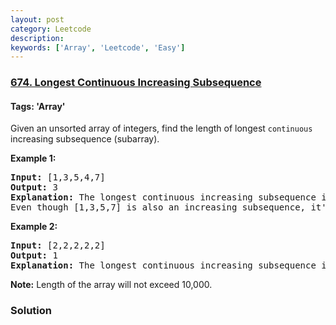 ```yaml
---
layout: post
category: Leetcode
description: 
keywords: ['Array', 'Leetcode', 'Easy']
---
```

### [674. Longest Continuous Increasing Subsequence](https://leetcode.com/problems/longest-continuous-increasing-subsequence)

#### Tags: 'Array'

<div class="content__u3I1 question-content__JfgR"><div><p>
Given an unsorted array of integers, find the length of longest <code>continuous</code> increasing subsequence (subarray).
</p>
<p><b>Example 1:</b><br/>
</p><pre><b>Input:</b> [1,3,5,4,7]
<b>Output:</b> 3
<b>Explanation:</b> The longest continuous increasing subsequence is [1,3,5], its length is 3. 
Even though [1,3,5,7] is also an increasing subsequence, it's not a continuous one where 5 and 7 are separated by 4. 
</pre>
<p></p>
<p><b>Example 2:</b><br/>
</p><pre><b>Input:</b> [2,2,2,2,2]
<b>Output:</b> 1
<b>Explanation:</b> The longest continuous increasing subsequence is [2], its length is 1. 
</pre>
<p></p>
<p><b>Note:</b>
Length of the array will not exceed 10,000.
</p></div></div>

### Solution
